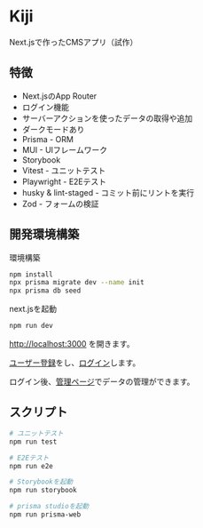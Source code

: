 # Kiji

Next.jsで作ったCMSアプリ（試作）


## 特徴
* Next.jsのApp Router
* ログイン機能
* サーバーアクションを使ったデータの取得や追加
* ダークモードあり
* Prisma - ORM
* MUI - UIフレームワーク
* Storybook
* Vitest - ユニットテスト
* Playwright - E2Eテスト
* husky & lint-staged - コミット前にリントを実行
* Zod - フォームの検証

## 開発環境構築

環境構築
```bash
npm install
npx prisma migrate dev --name init
npx prisma db seed
```

next.jsを起動
```bash
npm run dev
```

[http://localhost:3000](http://localhost:3000) を開きます。

[ユーザー登録](http://localhost:3000/auth/register)をし、[ログイン](http://localhost:3000/auth/login)します。

ログイン後、[管理ページ](http://localhost:3000/auth/register)でデータの管理ができます。


## スクリプト
```bash
# ユニットテスト
npm run test

# E2Eテスト
npm run e2e

# Storybookを起動
npm run storybook

# prisma studioを起動
npm run prisma-web
```
